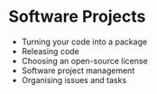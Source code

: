 # Software Projects

* Turning your code into a package
* Releasing code
* Choosing an open-source license
* Software project management
* Organising issues and tasks

